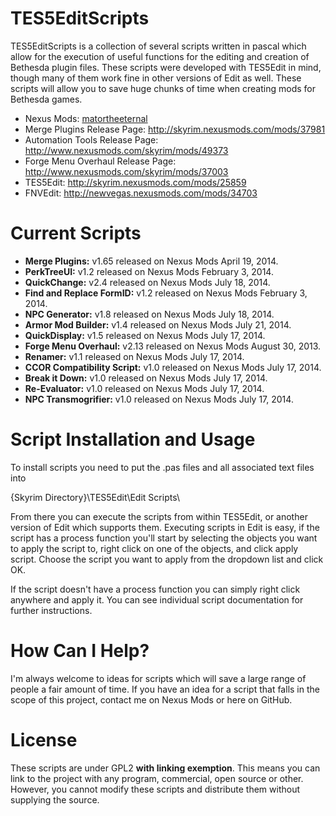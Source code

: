 TES5EditScripts
===============

TES5EditScripts is a collection of several scripts written in pascal 
which allow for the execution of useful functions for the editing and 
creation of Bethesda plugin files.  These scripts were developed with 
TES5Edit in mind, though many of them work fine in other versions of 
Edit as well.  These scripts will allow you to save huge chunks of time 
when creating mods for Bethesda games.

* Nexus Mods: [matortheeternal](http://skyrim.nexusmods.com/users/3900618/?tb=mods&pUp=1)
* Merge Plugins Release Page: <http://skyrim.nexusmods.com/mods/37981>
* Automation Tools Release Page: <http://www.nexusmods.com/skyrim/mods/49373>
* Forge Menu Overhaul Release Page: <http://www.nexusmods.com/skyrim/mods/37003>
* TES5Edit: <http://skyrim.nexusmods.com/mods/25859> 
* FNVEdit: <http://newvegas.nexusmods.com/mods/34703>


Current Scripts
==================================

* **Merge Plugins:** v1.65 released on Nexus Mods April 19, 2014.
* **PerkTreeUI:** v1.2 released on Nexus Mods February 3, 2014. 
* **QuickChange:** v2.4 released on Nexus Mods July 18, 2014.
* **Find and Replace FormID:** v1.2 released on Nexus Mods February 3, 2014.
* **NPC Generator:** v1.8 released on Nexus Mods July 18, 2014.
* **Armor Mod Builder:** v1.4 released on Nexus Mods July 21, 2014.
* **QuickDisplay:** v1.5 released on Nexus Mods July 17, 2014.
* **Forge Menu Overhaul:** v2.13 released on Nexus Mods August 30, 2013.
* **Renamer:** v1.1 released on Nexus Mods July 17, 2014.
* **CCOR Compatibility Script:** v1.0 released on Nexus Mods July 17, 2014.
* **Break it Down:** v1.0 released on Nexus Mods July 17, 2014.
* **Re-Evaluator:** v1.0 released on Nexus Mods July 17, 2014.
* **NPC Transmogrifier:** v1.0 released on Nexus Mods July 17, 2014.


Script Installation and Usage
==================================

To install scripts you need to put the .pas files and all associated text 
files into 

  {Skyrim Directory}\TES5Edit\Edit Scripts\

From there you can execute the scripts from within TES5Edit, or another 
version of Edit which supports them.  Executing scripts in Edit is easy, 
if the script has a process function you'll start by selecting the objects 
you want to apply the script to, right click on one of the objects, and 
click apply script.  Choose the script you want to apply from the dropdown 
list and click OK.

If the script doesn't have a process function you can simply right click 
anywhere and apply it.  You can see individual script documentation for 
further instructions.


How Can I Help?
==================================

I'm always welcome to ideas for scripts which will save a large range of 
people a fair amount of time.  If you have an idea for a script that falls 
in the scope of this project, contact me on Nexus Mods or here on GitHub.


License
===============
These scripts are under GPL2 **with linking exemption**. This means you
can link to the project with any program, commercial, open source or
other.  However, you cannot modify these scripts and distribute them 
without supplying the source.
